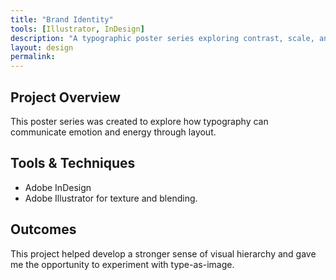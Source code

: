 ```yaml
---
title: "Brand Identity"
tools: [Illustrator, InDesign]
description: "A typographic poster series exploring contrast, scale, and rhythm."
layout: design
permalink:
---
```


## Project Overview

This poster series was created to explore how typography can communicate emotion and energy through layout.

## Tools & Techniques

- Adobe InDesign
- Adobe Illustrator for texture and blending.

## Outcomes

This project helped develop a stronger sense of visual hierarchy and gave me the opportunity to experiment with type-as-image.